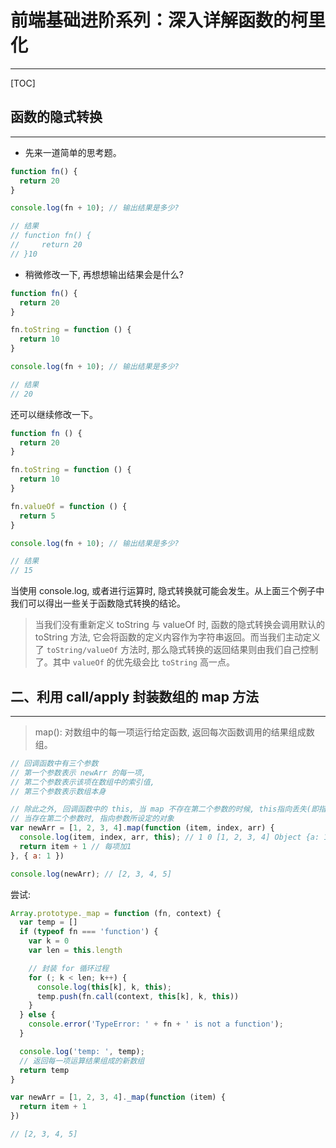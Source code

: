 # 前端基础进阶系列：深入详解函数的柯里化

---

[TOC]

## 函数的隐式转换

---

- 先来一道简单的思考题。

```javascript
function fn() {
  return 20
}

console.log(fn + 10); // 输出结果是多少?

// 结果
// function fn() {
//     return 20
// }10
```

- 稍微修改一下, 再想想输出结果会是什么?

```javascript
function fn() {
  return 20
}

fn.toString = function () {
  return 10
}

console.log(fn + 10); // 输出结果是多少?

// 结果
// 20
```

还可以继续修改一下。

```javascript
function fn () {
  return 20
}

fn.toString = function () {
  return 10
}

fn.valueOf = function () {
  return 5
}

console.log(fn + 10); // 输出结果是多少?

// 结果
// 15
```

当使用 console.log, 或者进行运算时, 隐式转换就可能会发生。从上面三个例子中我们可以得出一些关于函数隐式转换的结论。

> 当我们没有重新定义 toString 与 valueOf 时, 函数的隐式转换会调用默认的 toString 方法, 它会将函数的定义内容作为字符串返回。而当我们主动定义了 `toString/valueOf` 方法时, 那么隐式转换的返回结果则由我们自己控制了。其中 `valueOf` 的优先级会比 `toString` 高一点。

## 二、利用 call/apply 封装数组的 map 方法

---

> map(): 对数组中的每一项运行给定函数, 返回每次函数调用的结果组成数组。

```javascript
// 回调函数中有三个参数
// 第一个参数表示 newArr 的每一项,
// 第二个参数表示该项在数组中的索引值,
// 第三个参数表示数组本身

// 除此之外, 回调函数中的 this, 当 map 不存在第二个参数的时候, this指向丢失(即指向 window),
// 当存在第二个参数时, 指向参数所设定的对象
var newArr = [1, 2, 3, 4].map(function (item, index, arr) {
  console.log(item, index, arr, this); // 1 0 [1, 2, 3, 4] Object {a: 1} (第一行结果)
  return item + 1 // 每项加1
}, { a: 1 })

console.log(newArr); // [2, 3, 4, 5]
```

尝试:

```javascript
Array.prototype._map = function (fn, context) {
  var temp = []
  if (typeof fn === 'function') {
    var k = 0
    var len = this.length

    // 封装 for 循环过程
    for (; k < len; k++) {
      console.log(this[k], k, this);
      temp.push(fn.call(context, this[k], k, this))
    }
  } else {
    console.error('TypeError: ' + fn + ' is not a function');
  }

  console.log('temp: ', temp);
  // 返回每一项运算结果组成的新数组
  return temp
}

var newArr = [1, 2, 3, 4]._map(function (item) {
  return item + 1
})

// [2, 3, 4, 5]
```
